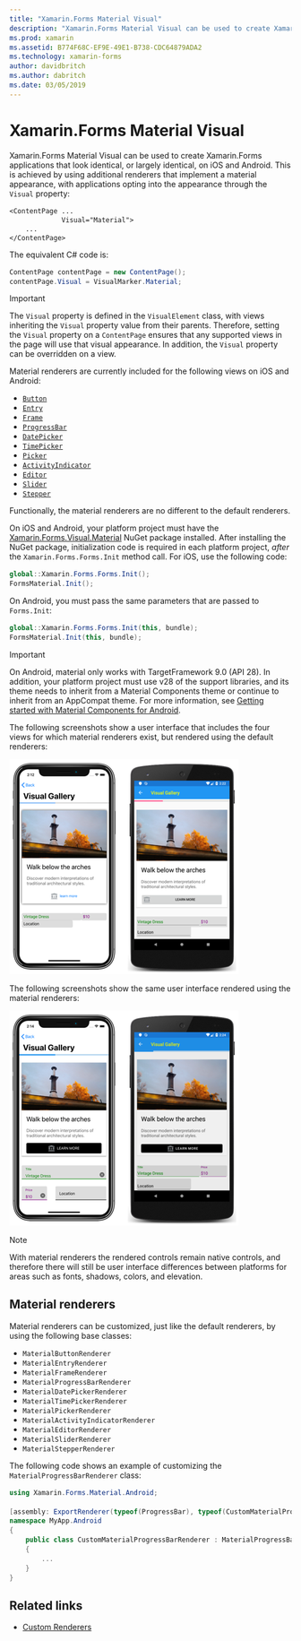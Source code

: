 ```yaml
---
title: "Xamarin.Forms Material Visual"
description: "Xamarin.Forms Material Visual can be used to create Xamarin.Forms applications that look identical, or largely identical, on iOS and Android."
ms.prod: xamarin
ms.assetid: B774F68C-EF9E-49E1-B738-CDC64879ADA2
ms.technology: xamarin-forms
author: davidbritch
ms.author: dabritch
ms.date: 03/05/2019
---
```


# Xamarin.Forms Material Visual

Xamarin.Forms Material Visual can be used to create Xamarin.Forms applications that look identical, or largely identical, on iOS and Android. This is achieved by using additional renderers that implement a material appearance, with applications opting into the appearance through the `Visual` property:

```xaml
<ContentPage ...
             Visual="Material">
    ...
</ContentPage>
```

The equivalent C# code is:

```csharp
ContentPage contentPage = new ContentPage();
contentPage.Visual = VisualMarker.Material;
```

> [!IMPORTANT]
> The `Visual` property is defined in the `VisualElement` class, with views inheriting the `Visual` property value from their parents. Therefore, setting the `Visual` property on a `ContentPage` ensures that any supported views in the page will use that visual appearance. In addition, the `Visual` property can be overridden on a view.

Material renderers are currently included for the following views on iOS and Android:

- [`Button`](xref:Xamarin.Forms.Button)
- [`Entry`](xref:Xamarin.Forms.Entry)
- [`Frame`](xref:Xamarin.Forms.Frame)
- [`ProgressBar`](xref:Xamarin.Forms.ProgressBar)
- [`DatePicker`](xref:Xamarin.Forms.DatePicker)
- [`TimePicker`](xref:Xamarin.Forms.TimePicker)
- [`Picker`](xref:Xamarin.Forms.Picker)
- [`ActivityIndicator`](xref:Xamarin.Forms.ActivityIndicator)
- [`Editor`](xref:Xamarin.Forms.Editor)
- [`Slider`](xref:Xamarin.Forms.Slider)
- [`Stepper`](xref:Xamarin.Forms.Stepper)

Functionally, the material renderers are no different to the default renderers.

On iOS and Android, your platform project must have the [Xamarin.Forms.Visual.Material](https://www.nuget.org/packages/https://www.nuget.org/packages/Xamarin.Forms.Visual.Material/) NuGet package installed. After installing the NuGet package, initialization code is required in each platform project, *after* the `Xamarin.Forms.Forms.Init` method call. For iOS, use the following code:

```csharp
global::Xamarin.Forms.Forms.Init();
FormsMaterial.Init();
```

On Android, you must pass the same parameters that are passed to `Forms.Init`:

```csharp
global::Xamarin.Forms.Forms.Init(this, bundle);
FormsMaterial.Init(this, bundle);
```

> [!IMPORTANT]
> On Android, material only works with TargetFramework 9.0 (API 28). In addition, your platform project must use v28 of the support libraries, and its theme needs to inherit from a Material Components theme or continue to inherit from an AppCompat theme. For more information, see [Getting started with Material Components for Android](https://github.com/material-components/material-components-android/blob/master/docs/getting-started.md).

The following screenshots show a user interface that includes the four views for which material renderers exist, but rendered using the default renderers:

[![Screenshot of default renderers, on iOS and Android](material-visual-images/default-renderers.png "Views using default renderers")](material-visual-images/default-renderers-large.png#lightbox)

The following screenshots show the same user interface rendered using the material renderers:

[![Screenshot of material renderers, on iOS and Android](material-visual-images/material-renderers.png "Views using material renderers")](material-visual-images/material-renderers-large.png#lightbox)

> [!NOTE]
> With material renderers the rendered controls remain native controls, and therefore there will still be user interface differences between platforms for areas such as fonts, shadows, colors, and elevation.

## Material renderers

Material renderers can be customized, just like the default renderers, by using the following base classes:

- `MaterialButtonRenderer`
- `MaterialEntryRenderer`
- `MaterialFrameRenderer`
- `MaterialProgressBarRenderer`
- `MaterialDatePickerRenderer`
- `MaterialTimePickerRenderer`
- `MaterialPickerRenderer`
- `MaterialActivityIndicatorRenderer`
- `MaterialEditorRenderer`
- `MaterialSliderRenderer`
- `MaterialStepperRenderer`

The following code shows an example of customizing the `MaterialProgressBarRenderer` class:

```csharp
using Xamarin.Forms.Material.Android;

[assembly: ExportRenderer(typeof(ProgressBar), typeof(CustomMaterialProgressBarRenderer), new[] { typeof(VisualMarker.MaterialVisual) })]
namespace MyApp.Android
{
    public class CustomMaterialProgressBarRenderer : MaterialProgressBarRenderer
    {
        ...
    }
}
```

## Related links

- [Custom Renderers](~/xamarin-forms/app-fundamentals/custom-renderer/index.md)
